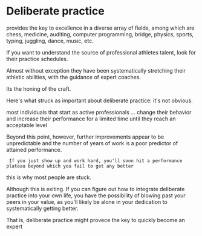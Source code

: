 # Deliberate practice 

provides the key to excellence in a diverse array of fields, among which are 
chess, medicine, auditing, computer programming, bridge, physics, sports, typing, juggling, dance, music, etc.

If you want to understand the source of professional athletes talent, look for their practice schedules. 

Almost without exception they have been systematically stretching their athletic abilities, with the guidance of expert coaches. 

Its the honing of the craft.

Here's what struck as important about deliberate practice: it's not obvious.


most individuals that start as active professionals ... change their behavior and increase their performance for a limited time until they reach an acceptable level

Beyond this point, however, further improvements appear to be unpredictable and the number of years of work is a poor predictor of attained performance.

``` If you just show up and work hard, you'll soon hit a performance plateau beyond which you fail to get any better```

this is why most people are stuck. 

Although this is exiting. If you can figure out how to integrate deliberate practice into your own life, you have the possibility of blowing past your peers in your value, as you'll likely be alone in your dedication to systematically getting better. 

That is, deliberate practice might provece the key to quickly become an expert